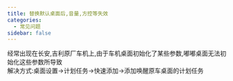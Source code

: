 ```yaml
---
title: 替换默认桌面后,音量,方控等失效
categories:
  - 常见问题
sidebar: false
---
```


经常出现在长安,吉利原厂车机上,由于车机桌面初始化了某些参数,嘟嘟桌面无法初始化这些参数所导致<br/>
解决方式:桌面设置->计划任务->快速添加->添加唤醒原车桌面的计划任务
